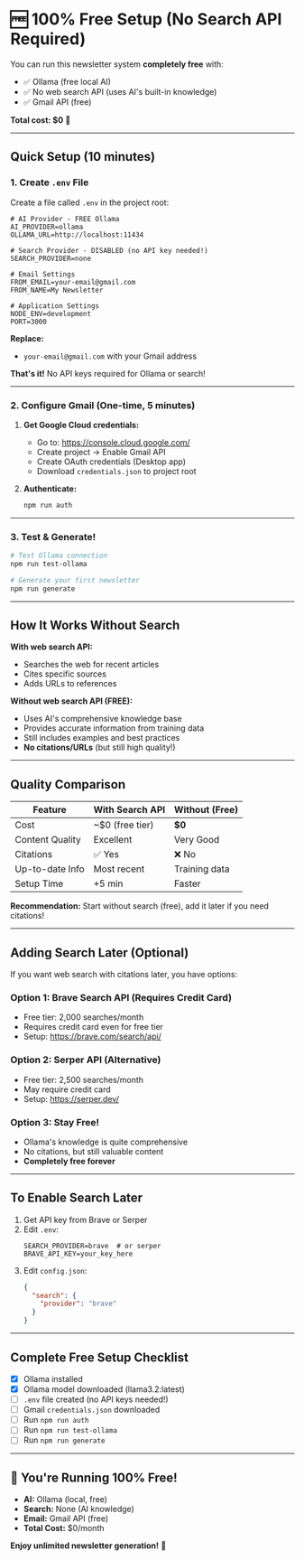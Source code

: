 # 🆓 100% Free Setup (No Search API Required)

You can run this newsletter system **completely free** with:
- ✅ Ollama (free local AI)
- ✅ No web search API (uses AI's built-in knowledge)
- ✅ Gmail API (free)

**Total cost: $0** 🎉

---

## Quick Setup (10 minutes)

### 1. Create `.env` File

Create a file called `.env` in the project root:

```env
# AI Provider - FREE Ollama
AI_PROVIDER=ollama
OLLAMA_URL=http://localhost:11434

# Search Provider - DISABLED (no API key needed!)
SEARCH_PROVIDER=none

# Email Settings
FROM_EMAIL=your-email@gmail.com
FROM_NAME=My Newsletter

# Application Settings
NODE_ENV=development
PORT=3000
```

**Replace:**
- `your-email@gmail.com` with your Gmail address

**That's it!** No API keys required for Ollama or search!

---

### 2. Configure Gmail (One-time, 5 minutes)

1. **Get Google Cloud credentials:**
   - Go to: https://console.cloud.google.com/
   - Create project → Enable Gmail API
   - Create OAuth credentials (Desktop app)
   - Download `credentials.json` to project root

2. **Authenticate:**
   ```bash
   npm run auth
   ```

---

### 3. Test & Generate!

```bash
# Test Ollama connection
npm run test-ollama

# Generate your first newsletter
npm run generate
```

---

## How It Works Without Search

**With web search API:**
- Searches the web for recent articles
- Cites specific sources
- Adds URLs to references

**Without web search API (FREE):**
- Uses AI's comprehensive knowledge base
- Provides accurate information from training data
- Still includes examples and best practices
- **No citations/URLs** (but still high quality!)

---

## Quality Comparison

| Feature | With Search API | Without (Free) |
|---------|----------------|----------------|
| Cost | ~$0 (free tier) | **$0** |
| Content Quality | Excellent | Very Good |
| Citations | ✅ Yes | ❌ No |
| Up-to-date Info | Most recent | Training data |
| Setup Time | +5 min | Faster |

**Recommendation:** Start without search (free), add it later if you need citations!

---

## Adding Search Later (Optional)

If you want web search with citations later, you have options:

### Option 1: Brave Search API (Requires Credit Card)
- Free tier: 2,000 searches/month
- Requires credit card even for free tier
- Setup: https://brave.com/search/api/

### Option 2: Serper API (Alternative)
- Free tier: 2,500 searches/month
- May require credit card
- Setup: https://serper.dev/

### Option 3: Stay Free!
- Ollama's knowledge is quite comprehensive
- No citations, but still valuable content
- **Completely free forever**

---

## To Enable Search Later

1. Get API key from Brave or Serper
2. Edit `.env`:
   ```env
   SEARCH_PROVIDER=brave  # or serper
   BRAVE_API_KEY=your_key_here
   ```
3. Edit `config.json`:
   ```json
   {
     "search": {
       "provider": "brave"
     }
   }
   ```

---

## Complete Free Setup Checklist

- [x] Ollama installed
- [x] Ollama model downloaded (llama3.2:latest)
- [ ] `.env` file created (no API keys needed!)
- [ ] Gmail `credentials.json` downloaded
- [ ] Run `npm run auth`
- [ ] Run `npm run test-ollama`
- [ ] Run `npm run generate`

---

## 🎉 You're Running 100% Free!

- **AI:** Ollama (local, free)
- **Search:** None (AI knowledge)
- **Email:** Gmail API (free)
- **Total Cost:** $0/month

**Enjoy unlimited newsletter generation!** 🚀
